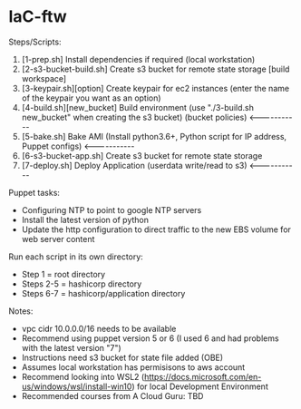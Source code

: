 # IaC-ftw

Steps/Scripts:
1. [1-prep.sh] Install dependencies if required (local workstation)
2. [2-s3-bucket-build.sh] Create s3 bucket for remote state storage [build workspace]
3. [3-keypair.sh][option] Create keypair for ec2 instances (enter the name of the keypair you want as an option)
4. [4-build.sh][new_bucket] Build environment (use "./3-build.sh new_bucket" when creating the s3 bucket) (bucket policies) <-----------
5. [5-bake.sh] Bake AMI (Install python3.6+, Python script for IP address, Puppet configs) <-----------
6. [6-s3-bucket-app.sh] Create s3 bucket for remote state storage
7. [7-deploy.sh] Deploy Application (userdata write/read to s3) <-----------

Puppet tasks:
- Configuring NTP to point to google NTP servers
- Install the latest version of python
- Update the http configuration to direct traffic to the new EBS volume for web server content


Run each script in its own directory:
- Step 1 = root directory
- Steps 2-5 = hashicorp directory
- Steps 6-7 = hashicorp/application directory

Notes:
- vpc cidr 10.0.0.0/16 needs to be available
- Recommend using puppet version 5 or 6 (I used 6 and had problems with the latest version "7")
- Instructions need s3 bucket for state file added (OBE)
- Assumes local workstation has permisisons to aws account
- Recommend looking into WSL2 (https://docs.microsoft.com/en-us/windows/wsl/install-win10) for local Development Environment
- Recommended courses from A Cloud Guru: TBD